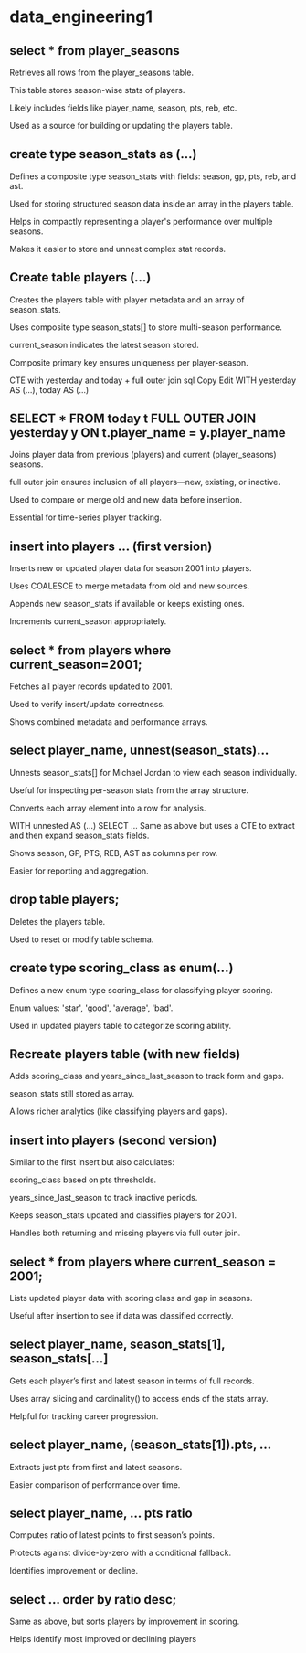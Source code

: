 # data_engineering1


## select * from player_seasons
Retrieves all rows from the player_seasons table.

This table stores season-wise stats of players.

Likely includes fields like player_name, season, pts, reb, etc.

Used as a source for building or updating the players table.

## create type season_stats as (...)
Defines a composite type season_stats with fields: season, gp, pts, reb, and ast.

Used for storing structured season data inside an array in the players table.

Helps in compactly representing a player's performance over multiple seasons.

Makes it easier to store and unnest complex stat records.

## Create table players (...)
Creates the players table with player metadata and an array of season_stats.

Uses composite type season_stats[] to store multi-season performance.

current_season indicates the latest season stored.

Composite primary key ensures uniqueness per player-season.

CTE with yesterday and today + full outer join
sql
Copy
Edit
WITH yesterday AS (...), today AS (...)


## SELECT * FROM today t FULL OUTER JOIN yesterday y ON t.player_name = y.player_name
Joins player data from previous (players) and current (player_seasons) seasons.

full outer join ensures inclusion of all players—new, existing, or inactive.

Used to compare or merge old and new data before insertion.

Essential for time-series player tracking.

## insert into players ... (first version)
Inserts new or updated player data for season 2001 into players.

Uses COALESCE to merge metadata from old and new sources.

Appends new season_stats if available or keeps existing ones.

Increments current_season appropriately.

## select * from players where current_season=2001;
Fetches all player records updated to 2001.

Used to verify insert/update correctness.

Shows combined metadata and performance arrays.

## select player_name, unnest(season_stats)...
Unnests season_stats[] for Michael Jordan to view each season individually.

Useful for inspecting per-season stats from the array structure.

Converts each array element into a row for analysis.

WITH unnested AS (...) SELECT ...
Same as above but uses a CTE to extract and then expand season_stats fields.

Shows season, GP, PTS, REB, AST as columns per row.

Easier for reporting and aggregation.

## drop table players;
Deletes the players table.

Used to reset or modify table schema.

## create type scoring_class as enum(...)
Defines a new enum type scoring_class for classifying player scoring.

Enum values: 'star', 'good', 'average', 'bad'.

Used in updated players table to categorize scoring ability.

## Recreate players table (with new fields)
Adds scoring_class and years_since_last_season to track form and gaps.

season_stats still stored as array.

Allows richer analytics (like classifying players and gaps).

## insert into players (second version)
Similar to the first insert but also calculates:

scoring_class based on pts thresholds.

years_since_last_season to track inactive periods.

Keeps season_stats updated and classifies players for 2001.

Handles both returning and missing players via full outer join.

## select * from players where current_season = 2001;
Lists updated player data with scoring class and gap in seasons.

Useful after insertion to see if data was classified correctly.

## select player_name, season_stats[1], season_stats[...]
Gets each player’s first and latest season in terms of full records.

Uses array slicing and cardinality() to access ends of the stats array.

Helpful for tracking career progression.

## select player_name, (season_stats[1]).pts, ...
Extracts just pts from first and latest seasons.

Easier comparison of performance over time.

## select player_name, ... pts ratio
Computes ratio of latest points to first season’s points.

Protects against divide-by-zero with a conditional fallback.

Identifies improvement or decline.

## select ... order by ratio desc;
Same as above, but sorts players by improvement in scoring.

Helps identify most improved or declining players
